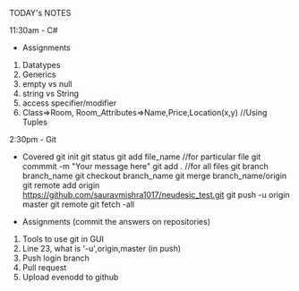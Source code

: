 TODAY's NOTES

11:30am - C#

- Assignments
1. Datatypes
2. Generics
3. empty vs null
4. string vs String
5. access specifier/modifier
6. Class=>Room, Room_Attributes=>Name,Price,Location(x,y) //Using Tuples

2:30pm - Git

- Covered
git init
git status
git add file_name //for particular file
git commmit -m "Your message here"
git add . //for all files
git branch branch_name
git checkout branch_name
git merge branch_name/origin
git remote add origin https://github.com/sauravmishra1017/neudesic_test.git
git push -u origin master
git remote
git fetch -all

- Assignments (commit the answers on repositories)
1. Tools to use git in GUI
2. Line 23, what is '-u',origin,master (in push)
3. Push login branch
4. Pull request
5. Upload evenodd to github
